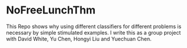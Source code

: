 # NoFreeLunchThm
This Repo shows why using different classifiers for different problems is necessary by simple stimulated examples.  I write this as a group project with David White, Yu Chen, Hongyi Liu and Yuechuan Chen.
